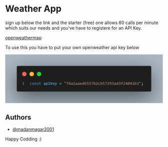 # Weather App

sign up below the link and the starter (free) one allows 60 calls per minute which suits our needs and you've have to registere for an API Key.

[openweathermap](https://openweathermap.org)

To use this you have to put your own openweather api key below

![code](./apikey.png)

## Authors

- [@madanmagar2001](https://github.com/Madanmagar2001)

Happy Codding :)
